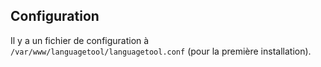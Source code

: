 ## Configuration

Il y a un fichier de configuration à `/var/www/languagetool/languagetool.conf` (pour la première installation).
